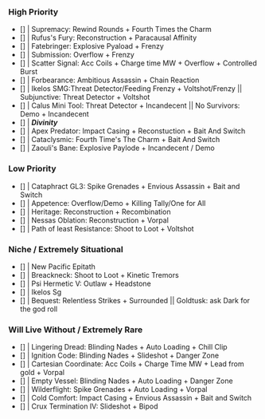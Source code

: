 ### High Priority

- [] | Supremacy: Rewind Rounds + Fourth Times the Charm
- [] | Rufus's Fury: Reconstruction + Paracausal Affinity
- [] | Fatebringer: Explosive Pyaload + Frenzy
- [] | Submission: Overflow + Frenzy
- [] | Scatter Signal: Acc Coils + Charge time MW + Overflow + Controlled Burst
- [] | Forbearance: Ambitious Assassin + Chain Reaction
- [] | Ikelos SMG:Threat Detector/Feeding Frenzy + Voltshot/Frenzy
  || Subjunctive: Threat Detector + Voltshot
- [] | Calus Mini Tool: Threat Detector + Incandecent
  || No Survivors: Demo + Incandecent
- [] | **_Divinity_**
- [] | Apex Predator: Impact Casing + Reconstuction + Bait And Switch
- [] | Cataclysmic: Fourth Time's The Charm + Bait And Switch
- [] | Zaouli's Bane: Explosive Paylode + Incandecent / Demo

### Low Priority

- [] | Cataphract GL3: Spike Grenades + Envious Assassin + Bait and Switch
- [] | Appetence: Overflow/Demo + Killing Tally/One for All
- [] | Heritage: Reconstruction + Recombination
- [] | Nessas Oblation: Reconstruction + Vorpal
- [] | Path of least Resistance: Shoot to Loot + Voltshot

### Niche / Extremely Situational

- [] | New Pacific Epitath
- [] | Breackneck: Shoot to Loot + Kinetic Tremors
- [] | Psi Hermetic V: Outlaw + Headstone
- [] | Ikelos Sg
- [] | Bequest: Relentless Strikes + Surrounded
  || Goldtusk: ask Dark for the god roll

### Will Live Without / Extremely Rare

- [] | Lingering Dread: Blinding Nades + Auto Loading + Chill Clip
- [] | Ignition Code: Blinding Nades + Slideshot + Danger Zone
- [] | Cartesian Coordinate: Acc Coils + Charge Time MW + Lead from gold + Vorpal
- [] | Empty Vessel: Blinding Nades + Auto Loading + Danger Zone
- [] | Wilderflight: Spike Grenades + Auto Loading + Vorpal
- [] | Cold Comfort: Impact Casing + Envious Assassin + Bait and Switch
- [] | Crux Termination IV: Slideshot + Bipod

